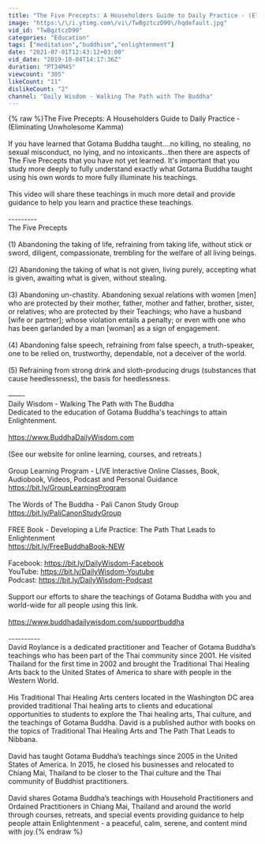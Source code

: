 ```yaml
---
title: "The Five Precepts: A Householders Guide to Daily Practice - (Eliminating Unwholesome Kamma)"
image: "https:\/\/i.ytimg.com\/vi\/TwBgztczD90\/hqdefault.jpg"
vid_id: "TwBgztczD90"
categories: "Education"
tags: ["meditation","buddhism","enlightenment"]
date: "2021-07-01T12:43:12+03:00"
vid_date: "2019-10-04T14:17:36Z"
duration: "PT34M4S"
viewcount: "305"
likeCount: "11"
dislikeCount: "2"
channel: "Daily Wisdom - Walking The Path with The Buddha"
---
```

{% raw %}The Five Precepts: A Householders Guide to Daily Practice - (Eliminating Unwholesome Kamma)<br /><br />If you have learned that Gotama Buddha taught....no killing, no stealing, no sexual misconduct, no lying, and no intoxicants...then there are aspects of The Five Precepts that you have not yet learned. It's important that you study more deeply to fully understand exactly what Gotama Buddha taught using his own words to more fully illuminate his teachings.<br /><br />This video will share these teachings in much more detail and provide guidance to help you learn and practice these teachings.<br /><br />---------<br />The Five Precepts<br /><br />(1) Abandoning the taking of life, refraining from taking life, without stick or sword, diligent, compassionate, trembling for the welfare of all living beings.<br /><br />(2) Abandoning the taking of what is not given, living purely, accepting what is given, awaiting what is given, without stealing.<br /><br />(3) Abandoning un-chastity. Abandoning sexual relations with women [men] who are protected by their mother, father, mother and father, brother, sister, or relatives; who are protected by their Teachings; who have a husband [wife or partner]; whose violation entails a penalty; or even with one who has been garlanded by a man [woman] as a sign of engagement.<br /><br />(4) Abandoning false speech, refraining from false speech, a truth-speaker, one to be relied on, trustworthy, dependable, not a deceiver of the world.<br /><br />(5) Refraining from strong drink and sloth-producing drugs (substances that cause heedlessness), the basis for heedlessness.<br /><br />——-<br />Daily Wisdom - Walking The Path with The Buddha<br />Dedicated to the education of Gotama Buddha's teachings to attain Enlightenment.<br /><br /><a rel="nofollow" target="blank" href="https://www.BuddhaDailyWisdom.com">https://www.BuddhaDailyWisdom.com</a><br /><br />(See our website for online learning, courses, and retreats.)<br /><br />Group Learning Program - LIVE Interactive Online Classes, Book, Audiobook, Videos, Podcast and Personal Guidance<br /><a rel="nofollow" target="blank" href="https://bit.ly/GroupLearningProgram">https://bit.ly/GroupLearningProgram</a><br /><br />The Words of The Buddha - Pali Canon Study Group<br /><a rel="nofollow" target="blank" href="https://bit.ly/PaliCanonStudyGroup">https://bit.ly/PaliCanonStudyGroup</a><br /><br />FREE Book - Developing a Life Practice: The Path That Leads to Enlightenment<br /><a rel="nofollow" target="blank" href="https://bit.ly/FreeBuddhaBook-NEW">https://bit.ly/FreeBuddhaBook-NEW</a><br /><br />Facebook: <a rel="nofollow" target="blank" href="https://bit.ly/DailyWisdom-Facebook">https://bit.ly/DailyWisdom-Facebook</a><br />YouTube: <a rel="nofollow" target="blank" href="https://bit.ly/DailyWisdom-Youtube">https://bit.ly/DailyWisdom-Youtube</a><br />Podcast: <a rel="nofollow" target="blank" href="https://bit.ly/DailyWisdom-Podcast">https://bit.ly/DailyWisdom-Podcast</a><br /><br />Support our efforts to share the teachings of Gotama Buddha with you and world-wide for all people using this link.<br /><br /><a rel="nofollow" target="blank" href="https://www.buddhadailywisdom.com/supportbuddha">https://www.buddhadailywisdom.com/supportbuddha</a><br /><br />----------<br />David Roylance is a dedicated practitioner and Teacher of Gotama Buddha’s teachings who has been part of the Thai community since 2001. He visited Thailand for the first time in 2002 and brought the Traditional Thai Healing Arts back to the United States of America to share with people in the Western World.<br /><br />His Traditional Thai Healing Arts centers located in the Washington DC area provided traditional Thai healing arts to clients and educational opportunities to students to explore the Thai healing arts, Thai culture, and the teachings of Gotama Buddha. David is a published author with books on the topics of Traditional Thai Healing Arts and The Path That Leads to Nibbana.<br /><br />David has taught Gotama Buddha’s teachings since 2005 in the United States of America. In 2015, he closed his businesses and relocated to Chiang Mai, Thailand to be closer to the Thai culture and the Thai community of Buddhist practitioners.<br /><br />David shares Gotama Buddha’s teachings with Household Practitioners and Ordained Practitioners in Chiang Mai, Thailand and around the world through courses, retreats, and special events providing guidance to help people attain Enlightenment - a peaceful, calm, serene, and content mind with joy.{% endraw %}
